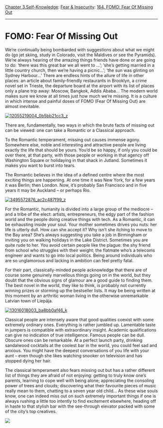 [Chapter 3.Self-Knowledge](https://www.theschooloflife.com/thebookoflife/category/self-knowledge/): [Fear & Insecurity](https://www.theschooloflife.com/thebookoflife/category/self-knowledge/fear-insecurity/): [164. FOMO: Fear Of Missing Out](https://www.theschooloflife.com/thebookoflife/fear-of-missing-out/)

* * *

# FOMO: Fear Of Missing Out

We’re continually being bombarded with suggestions about what we might do (go jet skiing, study in Colorado, visit the Maldives or see the Pyramids). We’re always hearing of the amazing things friends have done or are going to do: ‘there was this great bar we all went to …’; ‘she’s getting married in a little country church, then we’re having a picnic…’; ‘the sun was glinting on Sydney Harbour…’ There are endless hints of the allure of life in other places: an article about family-friendly restaurants in Brooklyn, a crime novel set in Trieste, the departure board at the airport with its list of places only a plane trip away: Moscow, Bangkok, Addis Ababa… The modern world makes sure we know at all times just how much we’re missing. It is a culture in which intense and painful doses of FOMO (Fear Of Missing Out) are almost inevitable.

[![12055219004_0b5bb21cc3_z](https://www.theschooloflife.com/thebookoflife/wp-content/uploads/2015/05/12055219004_0b5bb21cc3_z.jpg)](http://www.thebookoflife.org/wp-content/uploads/2015/05/12055219004_0b5bb21cc3_z.jpg)

There are, fundamentally, two ways in which the brute facts of missing out can be viewed: one can take a Romantic or a Classical approach.

To the Romantic temperament, missing out causes immense agony. Somewhere else, noble and interesting and attractive people are living exactly the life that should be yours. You’d be so happy, if only you could be over there, at that party, with those people or working in that agency off Washington Square or holidaying in that shack in Jutland. Sometimes it makes you want to burst into tears.

The Romantic believes in the idea of a defined centre where the most exciting things are happening. At one time it was New York, for a few years it was Berlin; then London. Now, it’s probably San Francisco and in five years it may be Auckland – or perhaps Rio.

[![3495572876_ac2c487f99_z](https://www.theschooloflife.com/thebookoflife/wp-content/uploads/2015/05/3495572876_ac2c487f99_z.jpg)](http://www.thebookoflife.org/wp-content/uploads/2015/05/3495572876_ac2c487f99_z.jpg)

For the Romantic, humanity is divided into a large group of the mediocre – and a tribe of the elect: artists, entrepreneurs, the edgy part of the fashion world and the people doing creative things with tech. As a Romantic, it can be exhausting inside your soul. Your mother sometimes drives you nuts: her life is utterly dull. How can she accept it? Why isn’t she itching to move to the Bay area? She’s always suggesting you take a job in Birmingham or inviting you on walking holidays in the Lake District. Sometimes you are quite rude to her. You avoid certain people like the plague: the shy friend from school who struggles with their weight; the flatmate who’s a telecoms engineer and wants to go into local politics. Being around individuals who are so unglamorous and lacking in ambition can feel pretty fatal.

For their part, classically-minded people acknowledge that there are of course some genuinely marvellous things going on in the world, but they doubt that the obvious signs of glamour are a good guide to finding them. The best novel in the world, they like to think, is probably not currently winning prizes or storming up the bestseller lists. It may be being written at this moment by an arthritic woman living in the otherwise unremarkable Latvian town of Liepāja.

[![13016018003_ba8bb0af46_k](https://www.theschooloflife.com/thebookoflife/wp-content/uploads/2015/05/13016018003_ba8bb0af46_k.jpg)](http://www.thebookoflife.org/wp-content/uploads/2015/05/13016018003_ba8bb0af46_k.jpg)

Classical people are intensely aware that good qualities coexist with some extremely ordinary ones. Everything is rather jumbled up. Lamentable taste in jumpers is compatible with extraordinary insight. Academic qualifications can give no indication of true intelligence. Famous people can be dull. Obscure ones can be remarkable. At a perfect launch party, drinking sandalwood cocktails at the coolest bar in the world, you could feel sad and anxious. You might have the deepest conversations of you life with your aunt – even though she likes watching snooker on television and has stopped dying her hair.

The classical temperament also fears missing out but has a rather different list of things they are afraid of not enjoying: getting to truly know one’s parents, learning to cope well with being alone; appreciating the consoling power of trees and clouds; discovering what their favourite pieces of music really mean to them, chatting to a seven year old child… As these wise souls know, one can indeed miss out on such extremely important things if one is always rushing a little too intently to find excitement elsewhere, heading off in haste to that stylish bar with the see-through elevator packed with some of the city’s top creatives.

[![](https://img.youtube.com/vi/VrC_MSG9zSU/0.jpg)](https://www.youtube.com/embed/VrC_MSG9zSU '')
